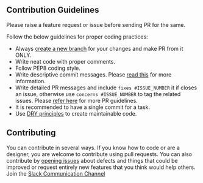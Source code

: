## Contribution Guidelines

Please raise a feature request or issue before sending PR for the same.

Follow the below guidelines for proper coding practices:

- Always [create a new branch](https://confluence.atlassian.com/bitbucket/branching-a-repository-223217999.html) for your changes and make PR from it ONLY.
- Write neat code with proper comments.
- Follow PEP8 coding style.
- Write descriptive commit messages. Please [read this](https://github.com/erlang/otp/wiki/writing-good-commit-messages) for more information.
- Write detailed PR messages and include `fixes #ISSUE_NUMBER` it if closes an issue, otherwise use `concerns #ISSUE_NUMBER` to tag the related issues. Please [refer here](https://github.blog/2015-01-21-how-to-write-the-perfect-pull-request/) for more PR guidelines.
- It is recommended to have a single commit for a task.
- Use [DRY principles](https://thealphadollar.github.io/learning/2019/05/13/go-dry.html) to create maintainable code.


## Contributing
You can contribute in several ways. If you know how to code or are a designer, you are welcome to contribute using pull requests.
You can also contribute by [opening issues](https://github.com/codefostergs/communify/issues) about defects and things that could be improved or request entirely new features that you think would help others.
Join the [Slack Communication Channel](https://join.slack.com/t/communify-workspace/shared_invite/enQtODU5Mzc0NTI2MDcxLWUzNzM0NDJmODZiZmQwZDI5M2EyODY5OGUyMWE1YTk0MWRhYzhmY2E2M2UzMTkyN2JjMWJiMDMwNTdiOTU5NDE)
